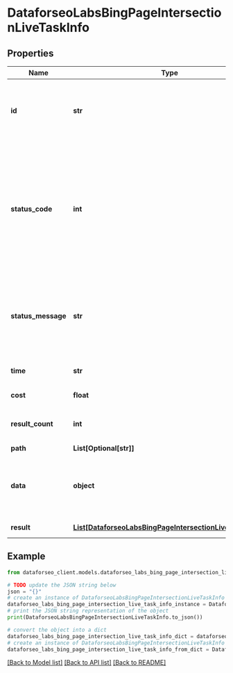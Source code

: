 # DataforseoLabsBingPageIntersectionLiveTaskInfo


## Properties

Name | Type | Description | Notes
------------ | ------------- | ------------- | -------------
**id** | **str** | task identifier unique task identifier in our system in the UUID format | [optional] 
**status_code** | **int** | status code of the task generated by DataForSEO, can be within the following range: 10000-60000 you can find the full list of the response codes here | [optional] 
**status_message** | **str** | informational message of the task you can find the full list of general informational messages here | [optional] 
**time** | **str** | execution time, seconds | [optional] 
**cost** | **float** | total tasks cost, USD | [optional] 
**result_count** | **int** | number of elements in the result array | [optional] 
**path** | **List[Optional[str]]** | URL path | [optional] 
**data** | **object** | contains the same parameters that you specified in the POST request | [optional] 
**result** | [**List[DataforseoLabsBingPageIntersectionLiveResultInfo]**](DataforseoLabsBingPageIntersectionLiveResultInfo.md) | array of results | [optional] 

## Example

```python
from dataforseo_client.models.dataforseo_labs_bing_page_intersection_live_task_info import DataforseoLabsBingPageIntersectionLiveTaskInfo

# TODO update the JSON string below
json = "{}"
# create an instance of DataforseoLabsBingPageIntersectionLiveTaskInfo from a JSON string
dataforseo_labs_bing_page_intersection_live_task_info_instance = DataforseoLabsBingPageIntersectionLiveTaskInfo.from_json(json)
# print the JSON string representation of the object
print(DataforseoLabsBingPageIntersectionLiveTaskInfo.to_json())

# convert the object into a dict
dataforseo_labs_bing_page_intersection_live_task_info_dict = dataforseo_labs_bing_page_intersection_live_task_info_instance.to_dict()
# create an instance of DataforseoLabsBingPageIntersectionLiveTaskInfo from a dict
dataforseo_labs_bing_page_intersection_live_task_info_from_dict = DataforseoLabsBingPageIntersectionLiveTaskInfo.from_dict(dataforseo_labs_bing_page_intersection_live_task_info_dict)
```
[[Back to Model list]](../README.md#documentation-for-models) [[Back to API list]](../README.md#documentation-for-api-endpoints) [[Back to README]](../README.md)


